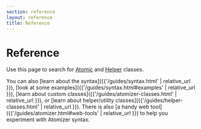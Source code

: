 ```yaml
---
section: reference
layout: reference
title: Reference
---
```


# Reference

Use this page to search for [Atomic](#atomic-classes) and [Helper](#helper-classes) classes.

You can also [learn about the syntax]({{'/guides/syntax.html' | relative_url }}), [look at some examples]({{'/guides/syntax.html#examples' | relative_url }}), [learn about custom classes]({{'/guides/atomizer-classes.html' | relative_url }}), or [learn about helper/utility classes]({{'/guides/helper-classes.html' | relative_url }}).  There is also [a handy web tool]({{'/guides/atomizer.html#web-tools' | relative_url }}) to help you experiment with Atomizer syntax.

<div id="reference-app"></div>

<script src="{{'/assets/js/main.js' | relative_url }}"></script>
